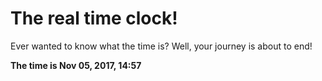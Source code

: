 # The real time clock!

Ever wanted to know what the time is? Well, your journey is about to end!

**The time is Nov 05, 2017, 14:57**